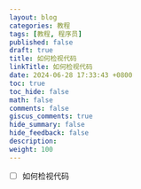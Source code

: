 ```yaml
---
layout: blog
categories: 教程
tags: [教程, 程序员]
published: false
draft: true
title: 如何检视代码
linkTitle: 如何检视代码
date: 2024-06-28 17:33:43 +0800
toc: true
toc_hide: false
math: false
comments: false
giscus_comments: true
hide_summary: false
hide_feedback: false
description: 
weight: 100
---
```


- [ ] 如何检视代码